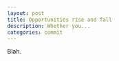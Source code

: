 ```yaml
---
layout: post
title: Opportunities rise and fall
description: Whether you...
categories: commit
---
```


Blah.

